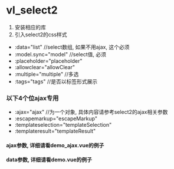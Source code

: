 # vl_select2

1. 安装相应的库
2. 引入select2的css样式

* :data="list" //select数组, 如果不用ajax, 这个必须
* :model.sync="model" //select值, 必须
* :placeholder="placeholder"
* :allowclear="allowClear"
* :multiple="multiple" //多选
* :tags="tags" //是否以标签形式展示

### 以下4个位ajax专用

* :ajax="ajax" //为一个对象, 具体内容请参考select2的ajax相关参数
* :escapemarkup="escapeMarkup"
* :templateselection="templateSelection"
* :templateresult="templateResult"

#### ajax参数, 详细请看demo_ajax.vue的例子
#### data参数, 详细请看demo.vue的例子

